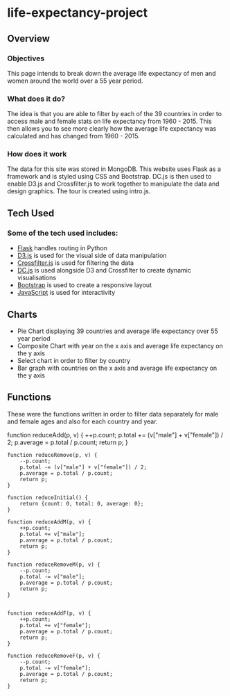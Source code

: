 # life-expectancy-project

## Overview

### Objectives

This page intends to break down the average life expectancy of men and women around the world over a 55 year period. 

### What does it do?

The idea is that you are able to filter by each of the 39 countries in order to access male and female stats on life expectancy from 1960 - 2015. This then allows you to see more clearly how the average life expectancy was calculated and has changed from 1960 - 2015.

### How does it work

The data for this site was stored in MongoDB. This website uses Flask as a framework and is styled using CSS and Bootstrap. DC.js is then used to enable D3.js and Crossfilter.js to work together to manipulate the data and design graphics. The tour is created using intro.js. 


## Tech Used

### Some of the tech used includes:

- [Flask](http://flask.pocoo.org/)
 handles routing in Python
- [D3.js](https://d3js.org/)
  is used for the visual side of data manipulation 
- [Crossfilter.js](http://square.github.io/crossfilter/)
  is used for filtering the data
- [DC.js](https://dc-js.github.io/dc.js/)
  is used alongside D3 and Crossfilter to create dynamic visualisations
- [Bootstrap](http://getbootstrap.com/)
 is used to create a responsive layout
- [JavaScript](https://javascript.com/)
 is used for interactivity

## Charts

- Pie Chart displaying 39 countries and average life expectancy over 55 year period
- Composite Chart with year on the x axis and average life expectancy on the y axis
- Select chart in order to filter by country
- Bar graph with countries on the x axis and average life expectancy on the y axis

## Functions

These were the functions written in order to filter data separately for male and female ages and also for each country and year.

function reduceAdd(p, v) {
        ++p.count;
        p.total += (v["male"] + v["female"]) / 2;
        p.average = p.total / p.count;
        return p;
    }

    function reduceRemove(p, v) {
        --p.count;
        p.total -= (v["male"] + v["female"]) / 2;
        p.average = p.total / p.count;
        return p;
    }

    function reduceInitial() {
        return {count: 0, total: 0, average: 0};
    }

    function reduceAddM(p, v) {
        ++p.count;
        p.total += v["male"];
        p.average = p.total / p.count;
        return p;
    }

    function reduceRemoveM(p, v) {
        --p.count;
        p.total -= v["male"];
        p.average = p.total / p.count;
        return p;
    }


    function reduceAddF(p, v) {
        ++p.count;
        p.total += v["female"];
        p.average = p.total / p.count;
        return p;
    }

    function reduceRemoveF(p, v) {
        --p.count;
        p.total -= v["female"];
        p.average = p.total / p.count;
        return p;
    }


